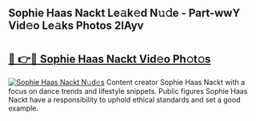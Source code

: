## Sophie Haas Nackt Le𝚊k𝚎d N𝚞𝚍e - Part-wwY Vid𝚎o Le𝚊ks Photos 2lAyv

# <h2><a href="http://fb9brao.evod.top/?m=Sophie+Haas+Nackt">🔗 👉🔴 Sophie Haas Nackt Vid𝚎o Ph𝚘t𝚘s</a></h2>

[![Sophie Haas Nackt N𝚞d𝚎s](https://i.imgur.com/8V9OHl7.gif)](http://fb9brao.evod.top/?m=Sophie+Haas+Nackt)
Content creator Sophie Haas Nackt with a focus on dance trends and lifestyle snippets. Public figures Sophie Haas Nackt have a responsibility to uphold ethical standards and set a good example. 
